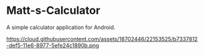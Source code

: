 # Matt-s-Calculator
A simple calculator application for Android.

https://cloud.githubusercontent.com/assets/18702446/22153525/b7337812-def5-11e6-8977-5efe24c1890b.png
